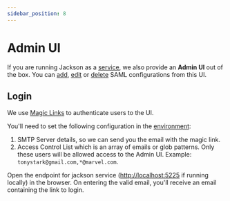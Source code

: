 ```yaml
---
sidebar_position: 8
---
```


# Admin UI

If you are running Jackson as a [service](./deploy/service.md), we also provide an **Admin UI** out of the box. You can [add](./saml-flow.md#2-saml-config-api), [edit](./saml-flow.md#22-saml-update-config-api) or [delete](./saml-flow.md#22-saml-delete-config-api) SAML configurations from this UI.

## Login

We use [Magic Links](https://next-auth.js.org/providers/email) to authenticate users to the UI.

You'll need to set the following configuration in the [environment](./deploy/env-variables.md#admin-ui):

   1. SMTP Server details, so we can send you the email with the magic link.
   2. Access Control List which is an array of emails or glob patterns. Only these users will be allowed access to the Admin UI. Example: ```tonystark@gmail.com,*@marvel.com```.

Open the endpoint for jackson service ([http://localhost:5225](http://localhost:5225) if running locally) in the browser. On entering the valid email, you'll receive an email containing the link to login.
